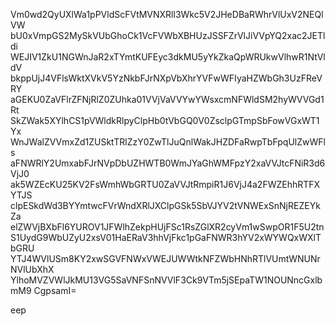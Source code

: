 Vm0wd2QyUXlWa1pPVldScFVtMVNXRll3Wkc5V2JHeDBaRWhrVlUxV2NEQlVW
bU0xVmpGS2MySkVUbGhoCk1VcFVWbXBHUzJSSFZrVlJiVVpYQ2xac2JETldi
WEJIV1ZkU1NGWnJaR2xTYmtKUFEyc3dkMU5yYkZkaQpWRUkwVlhwR1NtVldV
bkppUjJ4VFlsWktXVkV5YzNkbFJrNXpVbXhrYVFwWFIyaHZWbGh3UzFReVRY
aGEKU0ZaVFlrZFNjRlZ0ZUhka01VVjVaVVYwYWsxcmNFWldSM2hyWVVGd1Rt
SkZWak5XYlhCS1pVWldkRlpyClpHb0tVbGQ0V0ZsclpGTmpSbFowVGxWT1Yx
WnJWalZVVmxZd1ZUSktTRlZzY0ZwTlJuQnlWakJHZDFaRwpTbFpqUlZwWFls
aFNWRlY2UmxabFJrNVpDbUZHWTB0WmJYaGhWMFpzY2xaVVJtcFNiR3d6VjJ0
ak5WZEcKU25KV2FsWmhWbGRTU0ZaVVJtRmpiR1J6VjJ4a2FWZEhhRTFXYTJS
clpESkdWd3BYYmtwcFVrWndXRlJXClpGSk5SbVJYV2tVNWExSnNjREZEYkZa
elZWVjBXbFl6YUROV1JFWlhZekpHUjFSc1RsZGlXR2cyVm1wSwpOR1F5U2tn
S1UydG9WbUZyU2xsV01HaERaV3hhVjFkc1pGaFNWR3hYV2xWYWQxWXlTbGRU
YTJ4WVlUSm8KY2xwSGVFNWxVWEJUWWtkNFZWbHNhRTlVUmtWNUNrNVlUbXhX
YlhoMVZVWlJkMU13VG5SaVNFSnNVVlF3Ck9VTm5jSEpaTW1NOUNncGxlbmM9
CgpsamI=

eep